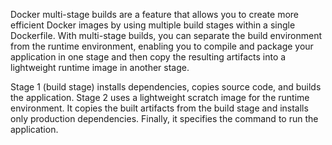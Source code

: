 Docker multi-stage builds are a feature that allows you to create more efficient Docker images by using multiple build stages within a single Dockerfile. With multi-stage builds, you can separate the build environment from the runtime environment, enabling you to compile and package your application in one stage and then copy the resulting artifacts into a lightweight runtime image in another stage.

Stage 1 (build stage) installs dependencies, copies source code, and builds the application.
Stage 2 uses a lightweight scratch image for the runtime environment. It copies the built artifacts from the build stage and installs only production dependencies. Finally, it specifies the command to run the application.
